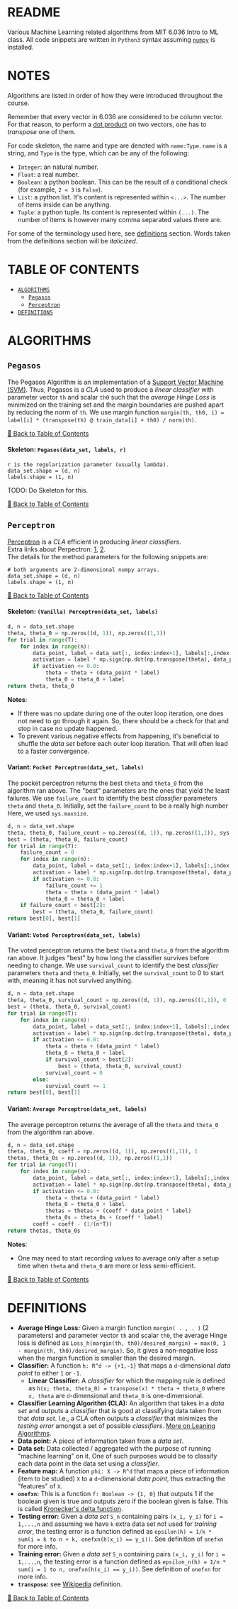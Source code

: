 # README

Various Machine Learning related algorithms from MIT 6.036 Intro to ML class. All code snippets are written in `Python3` syntax assuming [`numpy`](http://www.numpy.org/) is installed.

# NOTES

Algorithms are listed in order of how they were introduced throughout the course. 

Remember that every vector in 6.036 are considered to be column vector. For that reason, to perform a [dot product](https://en.wikipedia.org/wiki/Dot_product) on two vectors, one has to _transpose_ one of them.

For code skeleton, the name and type are denoted with `name:Type`. `name` is a string, and `Type` is the type, which can be any of the following:
- `Integer`: an natural number.
- `Float`: a real number.
- `Boolean`: a python boolean. This can be the result of a conditional check (for example, `2 < 3` is `False`).
- `List`: a python list. It's content is represented within `<...>`. The number of items inside can be anything.
- `Tuple`: a python tuple. Its content is represented within `(...)`. The number of items is however many comma separated values there are.

For some of the terminology used here, see [definitions](#definitions) section. Words taken from the definitions section will be _italicized_. 

# TABLE OF CONTENTS

- [`ALGORITHMS`](#algorithms)
    - [`Pegasos`](#pegasos)
	- [`Perceptron`](#perceptron)
- [`DEFINITIONS`](#definitions)

# ALGORITHMS

## `Pegasos`

The Pegasos Algorithm is an implementation of a [Support Vector Machine (SVM)](https://en.wikipedia.org/wiki/Support_vector_machine). Thus, Pegasos is a _CLA_ used to produce a _linear classifier_ with parameter vector `th` and scalar `th0` such that the _average Hinge Loss_ is minimized on the training set and the margin boundaries are pushed apart by reducing the norm of `th`. We use margin function `margin(th, th0, i) = label[i] * (transpose(th) @ train_data[i] + th0) / norm(th)`.  

[:small_red_triangle: Back to Table of Contents](#table-of-contents)

#### Skeleton: `Pegasos(data_set, labels, r)`

```
r is the regularization parameter (usually lambda).
data_set.shape = (d, n)
labels.shape = (1, n)
```
TODO: Do Skeleton for this.


[:small_red_triangle: Back to Table of Contents](#table-of-contents)

## `Perceptron`

[Perceptron](https://en.wikipedia.org/wiki/Perceptron) is a _CLA_ efficient in producing _linear classifiers_.  
Extra links about Perpectron: [1](http://www.ciml.info/dl/v0_8/ciml-v0_8-ch03.pdf), [2](https://en.wikipedia.org/wiki/Perceptron).  
The details for the method parameters for the following snippets are:
```
# both arguments are 2-dimensional numpy arrays.
data_set.shape = (d, n)
labels.shape = (1, n)
```

[:small_red_triangle: Back to Table of Contents](#table-of-contents)

#### Skeleton: `(Vanilla) Perceptron(data_set, labels)`

```python
d, n = data_set.shape
theta, theta_0 = np.zeros((d, 1)), np.zeros((1,1))
for trial in range(T):
    for index in range(n):
        data_point, label = data_set[:, index:index+1], labels[:,index:index+1]
        activation = label * np.sign(np.dot(np.transpose(theta), data_point) + theta_0)
        if activation <= 0.0:
            theta = theta + (data_point * label)
            theta_0 = theta_0 + label
return theta, theta_0
```

**Notes**: 
- If there was no update during one of the outer loop iteration, one does not need to go through it again. So, there should be a check for that and stop in case no update happened. 
- To prevent various negative effects from happening, it's beneficial to shuffle the _data set_ before each outer loop iteration. That will often lead to a faster convergence. 

#### Variant: `Pocket Perceptron(data_set, labels)`

The pocket perceptron returns the best `theta` and `theta_0` from the algorithm ran above. The "best" parameters are the ones that yield the least failures. We use `failure_count` to identify the best _classifier_ parameters `theta` and `theta_0`. Initially, set the `failure_count` to be a really high number Here, we used `sys.maxsize`.

```python
d, n = data_set.shape
theta, theta_0, failure_count = np.zeros((d, 1)), np.zeros((1,1)), sys.maxsize
best = (theta, theta_0, failure_count)
for trial in range(T):
    failure_count = 0
    for index in range(n):
        data_point, label = data_set[:, index:index+1], labels[:,index:index+1]
        activation = label * np.sign(np.dot(np.transpose(theta), data_point) + theta_0)
        if activation <= 0.0:
            failure_count += 1
            theta = theta + (data_point * label)
            theta_0 = theta_0 + label
    if failure_count < best[2]:
        best = (theta, theta_0, failure_count)
return best[0], best[1]
```

#### Variant: `Voted Perceptron(data_set, labels)`

The voted perceptron returns the best `theta` and `theta_0` from the algorithm ran above. It judges "best" by how long the classifier survives before needing to change. We use `survival_count` to identify the best _classifier_ parameters `theta` and `theta_0`. Initially, set the `survival_count` to 0 to start with, meaning it has not survived anything.

```python
d, n = data_set.shape
theta, theta_0, survival_count = np.zeros((d, 1)), np.zeros((1,1)), 0
best = (theta, theta_0, survival_count)
for trial in range(T):
    for index in range(n):
        data_point, label = data_set[:, index:index+1], labels[:,index:index+1]
        activation = label * np.sign(np.dot(np.transpose(theta), data_point) + theta_0)
        if activation <= 0.0:
            theta = theta + (data_point * label)
            theta_0 = theta_0 + label
            if survival_count > best[2]:
                best = (theta, theta_0, survival_count)
            survival_count = 0
        else:
            survival_count += 1
return best[0], best[1]
```

#### Variant: `Average Perceptron(data_set, labels)`

The average perceptron returns the average of all the `theta` and `theta_0` from the algorithm ran above.

```python
d, n = data_set.shape
theta, theta_0, coeff = np.zeros((d, 1)), np.zeros((1,1)), 1
thetas, theta_0s = np.zeros((d, 1)), np.zeros((1,1))
for trial in range(T):
    for index in range(n):
        data_point, label = data_set[:, index:index+1], labels[:,index:index+1]
        activation = label * np.sign(np.dot(np.transpose(theta), data_point) + theta_0)
        if activation <= 0.0:
            theta = theta + (data_point * label)
            theta_0 = theta_0 + label
            thetas = thetas + (coeff * data_point * label)
            theta_0s = theta_0s + (coeff * label)
        coeff = coeff - (1/(n*T))
return thetas, theta_0s
```

**Notes**: 
- One may need to start recording values to average only after a setup time when `theta` and `theta_0` are more or less semi-efficient. 

[:small_red_triangle: Back to Table of Contents](#table-of-contents)

# DEFINITIONS

- **Average Hinge Loss:** Given a margin function `margin( . , . )` (2 parameters) and parameter vector `th` and scalar `th0`, the average Hinge loss is defined as `Loss_h(margin(th, th0)/desired_margin) = max(0, 1 - margin(th, th0)/desired_margin)`. So, it gives a non-negative loss when the margin function is smaller than the desired margin.
- **Classifier:** A function `h: R^d -> {+1,-1}` that maps a `d`-dimensional _data point_ to either `1` or `-1`. 
	- **Linear Classifier:** A _classifier_ for which the mapping rule is defined as `h(x; theta, theta_0) = transpose(x) * theta + theta_0` where `x, theta` are `d`-dimensional and `theta_0` is one-dimensional. 
- **Classifier Learning Algorithm (CLA):** An algorithm that takes in a _data set_ and outputs a _classifier_ that is good at classifying data taken from that _data set_. I.e., a CLA often outputs a _classifier_ that minimizes the _testing error_ amongst a set of possible _classifiers_. [More on Leaning Algorithms](https://www.igi-global.com/dictionary/learning-algorithm/16821).
- **Data point:** A piece of information taken from a _data set_.
- **Data set:** Data collected / aggregated with the purpose of running "machine learning" on it. One of such purposes would be to classify each data point in the data set using a _classifier_. 
- **Feature map:** A function `phi: X -> R^d` that maps a piece of information (item to be studied) `X` to a `d`-dimensional _data point_, thus extracting the "features" of `X`. 
- **`onefxn`:** This is a function `f: Boolean -> {1, 0}` that outputs 1 if the boolean given is true and outputs zero if the boolean given is false. This is called [Kronecker's delta function](https://en.wikipedia.org/wiki/Kronecker_delta).
- **Testing error:** Given a _data set_ `S_n` containing pairs `(x_i, y_i)` for `i = 1,...,n` and assuming we have `k` extra data set not used for _training error_, the testing error is a function defined as `epsilon(h) = 1/k * sum(i = k to n + k, onefxn(h(x_i) == y_i))`. See definition of `onefxn` for more info.
- **Training error:** Given a _data set_ `S_n` containing pairs `(x_i, y_i)` for `i = 1,...,n`, the testing error is a function defined as `epsilon_n(h) = 1/n * sum(i = 1 to n, onefxn(h(x_i) == y_i))`. See definition of `onefxn` for more info.
- **`transpose`:** see [Wikipedia](https://en.wikipedia.org/wiki/Transpose) definition.

[:small_red_triangle: Back to Table of Contents](#table-of-contents)